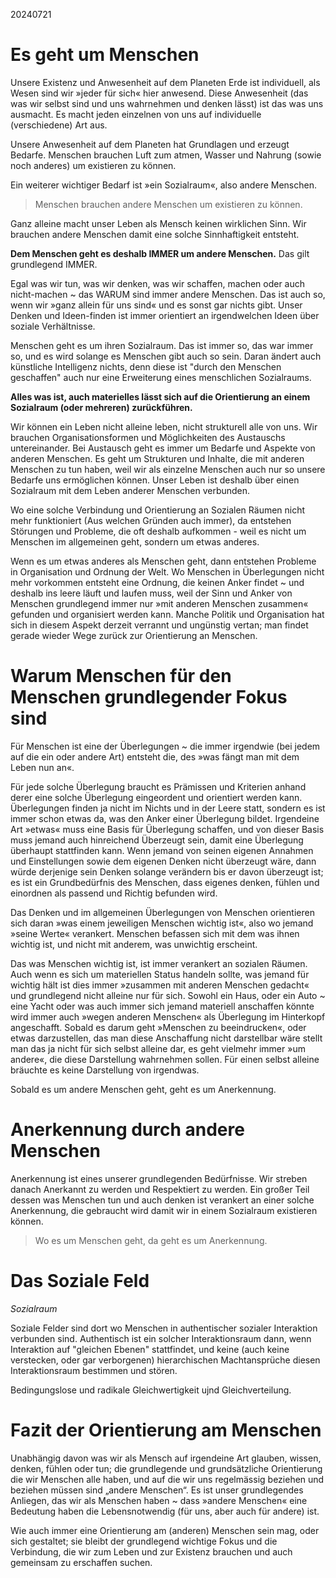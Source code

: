 20240721

# Es geht um Menschen

Unsere Existenz und Anwesenheit auf dem Planeten Erde ist individuell, als Wesen sind wir »jeder für sich« hier anwesend. Diese Anwesenheit (das was wir selbst sind und uns wahrnehmen und denken lässt) ist das was uns ausmacht. Es macht jeden einzelnen von uns auf individuelle (verschiedene) Art aus. 

Unsere Anwesenheit auf dem Planeten hat Grundlagen und erzeugt Bedarfe. Menschen brauchen Luft zum atmen, Wasser und Nahrung (sowie noch anderes) um existieren zu können. 

Ein weiterer wichtiger Bedarf ist »ein Sozialraum«, also andere Menschen. 

> Menschen brauchen andere Menschen um existieren zu können.

Ganz alleine macht unser Leben als Mensch keinen wirklichen Sinn. Wir brauchen andere Menschen damit eine solche Sinnhaftigkeit entsteht. 

**Dem Menschen geht es deshalb IMMER um andere Menschen.** Das gilt grundlegend IMMER. 

Egal was wir tun, was wir denken, was wir schaffen, machen oder auch nicht-machen ~ das WARUM sind immer andere Menschen. Das ist auch so, wenn wir »ganz allein für uns sind« und es sonst gar nichts gibt. Unser Denken und Ideen-finden ist immer orientiert an irgendwelchen Ideen über soziale Verhältnisse. 

Menschen geht es um ihren Sozialraum. Das ist immer so, das war immer so, und es wird solange es Menschen gibt auch so sein. Daran ändert auch künstliche Intelligenz nichts, denn diese ist "durch den Menschen geschaffen" auch nur eine Erweiterung eines menschlichen Sozialraums. 

**Alles was ist, auch materielles lässt sich auf die Orientierung an einem Sozialraum (oder mehreren) zurückführen.** 

Wir können ein Leben nicht alleine leben, nicht strukturell alle von uns. Wir brauchen Organisationsformen und Möglichkeiten des Austauschs untereinander. Bei Austausch geht es immer um Bedarfe und Aspekte von anderen Menschen. Es geht um Strukturen und Inhalte, die mit anderen Menschen zu tun haben, weil wir als einzelne Menschen auch nur so unsere Bedarfe uns ermöglichen können. Unser Leben ist deshalb über einen Sozialraum mit dem Leben anderer Menschen verbunden. 

Wo eine solche Verbindung und Orientierung an Sozialen Räumen nicht mehr funktioniert (Aus welchen Gründen auch immer), da entstehen Störungen und Probleme, die oft deshalb aufkommen - weil es nicht um Menschen im allgemeinen geht, sondern um etwas anderes. 

Wenn es um etwas anderes als Menschen geht, dann entstehen Probleme in Organisation und Ordnung der Welt. Wo Menschen in Überlegungen nicht mehr vorkommen entsteht eine Ordnung, die keinen Anker findet ~ und deshalb ins leere läuft und laufen muss, weil der Sinn und Anker von Menschen grundlegend immer nur »mit anderen Menschen zusammen« gefunden und organisiert werden kann. Manche Politik und Organisation hat sich in diesem Aspekt derzeit verrannt und ungünstig vertan; man findet gerade wieder Wege zurück zur Orientierung an Menschen. 


# Warum Menschen für den Menschen grundlegender Fokus sind

Für Menschen ist eine der Überlegungen ~ die immer irgendwie (bei jedem auf die ein oder andere Art) entsteht die, des »was fängt man mit dem Leben nun an«. 

Für jede solche Überlegung braucht es Prämissen und Kriterien anhand derer eine solche Überlegung eingeordent und orientiert werden kann. Überlegungen finden ja nicht im Nichts und in der Leere statt, sondern es ist immer schon etwas da, was den Anker einer Überlegung bildet. Irgendeine Art »etwas« muss eine Basis für Überlegung schaffen, und von dieser Basis muss jemand auch hinreichend Überzeugt sein, damit eine Überlegung überhaupt stattfinden kann. Wenn jemand von seinen eigenen Annahmen und Einstellungen sowie dem eigenen Denken nicht überzeugt wäre, dann würde derjenige sein Denken solange verändern bis er davon überzeugt ist; es ist ein Grundbedürfnis des Menschen, dass eigenes denken, fühlen und einordnen als passend und Richtig befunden wird.   

Das Denken und im allgemeinen Überlegungen von Menschen orientieren sich daran »was einem jeweiligen Menschen wichtig ist«, also wo jemand »seine Werte« verankert. Menschen befassen sich mit dem was ihnen wichtig ist, und nicht mit anderem, was unwichtig erscheint. 

Das was Menschen wichtig ist, ist immer verankert an sozialen Räumen. Auch wenn es sich um materiellen Status handeln sollte, was jemand für wichtig hält ist dies immer »zusammen mit anderen Menschen gedacht« und grundlegend nicht alleine nur für sich. Sowohl ein Haus, oder ein Auto  ~ eine Yacht oder was auch immer sich jemand materiell anschaffen könnte wird immer auch »wegen anderen Menschen« als Überlegung im Hinterkopf angeschafft. Sobald es darum geht »Menschen zu beeindrucken«, oder etwas darzustellen, das man diese Anschaffung nicht darstellbar wäre stellt man das ja nicht für sich selbst alleine dar, es geht vielmehr immer »um andere«, die diese Darstellung wahrnehmen sollen. Für einen selbst alleine bräuchte es keine Darstellung von irgendwas. 

Sobald es um andere Menschen geht, geht es um Anerkennung. 


# Anerkennung durch andere Menschen


Anerkennung ist eines unserer grundlegenden Bedürfnisse. Wir streben danach Anerkannt zu werden und Respektiert zu werden. Ein großer Teil dessen was Menschen tun und auch denken ist verankert an einer solche Anerkennung, die gebraucht wird damit wir in einem Sozialraum existieren können. 


> Wo es um Menschen geht, da geht es um Anerkennung.


# Das Soziale Feld

*Sozialraum*

Soziale Felder sind dort wo Menschen in authentischer sozialer Interaktion verbunden sind. Authentisch ist ein solcher Interaktionsraum dann, wenn Interaktion auf "gleichen Ebenen" stattfindet, und keine (auch keine verstecken, oder gar verborgenen) hierarchischen Machtansprüche diesen Interaktionsraum bestimmen und stören. 

Bedingungslose und radikale Gleichwertigkeit ujnd Gleichverteilung. 



# Fazit der Orientierung am Menschen

Unabhängig davon was wir als Mensch auf irgendeine Art glauben, wissen, denken, fühlen oder tun; die grundlegende und grundsätzliche Orientierung die wir Menschen alle haben, und auf die wir uns regelmässig beziehen und beziehen müssen sind „andere Menschen“. Es ist unser grundlegendes Anliegen, das wir als Menschen haben ~ dass »andere Menschen« eine Bedeutung haben die Lebensnotwendig (für uns, aber auch für andere) ist. 

Wie auch immer eine Orientierung am (anderen) Menschen sein mag, oder sich gestaltet; sie bleibt der grundlegend wichtige Fokus und die Verbindung, die wir zum Leben und zur Existenz brauchen und auch gemeinsam zu erschaffen suchen. 
















